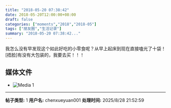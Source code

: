 ```yaml
---
title: "2018-05-20 07:38:42"
date: 2018-05-20T12:00:00+08:00
draft: false
categories: ["moments","2018","2018-05"]
tags: ["朋友圈","生活记录"]
summary: "2018-05-20 07:38:42..."
---
```


我怎么没有早发现这个如此好吃的小零食呢？从早上起床到现在直接嗑光了十袋！[捂脸]有没有大包装的，我要去买！！！

## 媒体文件

- ![Media 1](/Moments/photos/2018-05-20/201805200738420.jpg)

---

**帖子类型:** 1
**用户名:** chenxueyuan001
**处理时间:** 2025/8/28 21:52:59